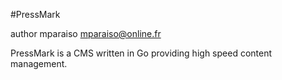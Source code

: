 #PressMark

author mparaiso <mparaiso@online.fr>

PressMark is a CMS written in Go providing high speed content management.